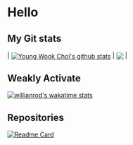 # Hello

## My Git stats

| <a href="https://github.com/anuraghazra/github-readme-stats"><img align="center" src="https://github-readme-stats.vercel.app/api?username=B477042&show_icons=true&include_all_commits=true&theme=blue-green&hide_border=true&count_private=true" alt="Young Wook Choi's github stats" /></a> | <a href="https://github.com/anuraghazra/github-readme-stats"><img align="center" src="https://github-readme-stats.vercel.app/api/top-langs/?username=B477042&layout=compact&theme=blue-green&hide_border=true" /></a> |

## Weakly Activate

[![willianrod's wakatime stats](https://github-readme-stats.vercel.app/api/B477042?username=willianrod)](https://github.com/anuraghazra/github-readme-stats)

## Repositories
[![Readme Card](https://github-readme-stats.vercel.app/api/pin/?username=B477042&repo=GraduationProject)](https://github.com/B477042/GraduationProject)
